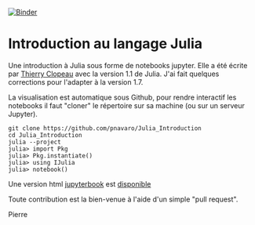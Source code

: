 [![Binder](https://mybinder.org/badge.svg)](https://mybinder.org/v2/gh/pnavaro/Julia_Introduction/master)

# Introduction au langage Julia

Une introduction à Julia sous forme de notebooks jupyter. Elle a été écrite par [Thierry Clopeau](https://github.com/clopeau/Julia_Introduction) avec la version 1.1 de Julia. J'ai fait quelques corrections pour l'adapter à la version 1.7.

La visualisation est automatique sous Github, pour rendre interactif les notebooks il faut "cloner" le répertoire sur sa machine (ou sur un serveur Jupyter).

```
git clone https://github.com/pnavaro/Julia_Introduction
cd Julia_Introduction
julia --project
julia> import Pkg
julia> Pkg.instantiate()
julia> using IJulia
julia> notebook()
```

Une version html [jupyterbook](https://jupyterbook.org/) est [disponible](https://pnavaro.github.io/Julia_Introduction)

Toute contribution est la bien-venue à l'aide d'un simple "pull request".

Pierre 
